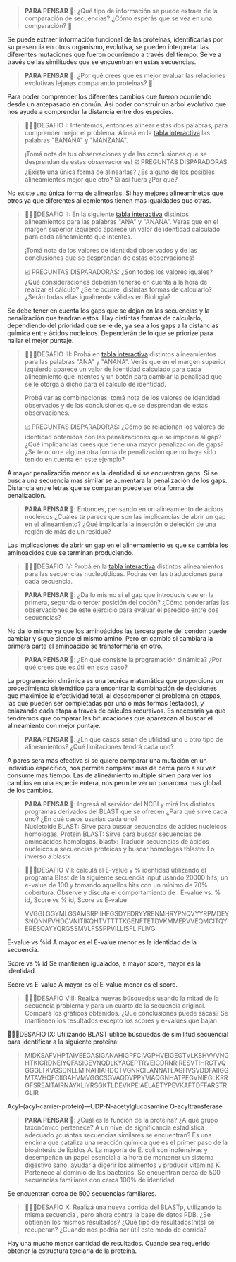 >**PARA PENSAR** 🤔: ¿Qué tipo de información se puede extraer de la comparación de secuencias? ¿Cómo esperás que se vea en una comparación? 🤔

Se puede extraer información funcional de las proteínas, ídentificarlas por su presencia en otros organismo, evolutiva, se pueden interpretar las diferentes mutaciones que fueron ocurriendo a través del tiempo. Se ve a través de las similitudes que se encuentran en estas secuencias.

>**PARA PENSAR** 🤔: ¿Por qué crees que es mejor evaluar las relaciones evolutivas lejanas comparando proteínas? 🤔

Para poder comprender los diferentes cambios que fueron ocurriendo desde un antepasado en común. Así poder construir un arbol evolutivo que nos ayude a comprender la distancia entre dos especies.

>🧗🏻‍♀️DESAFIO I: Intentemos, entonces alinear estas dos palabras, para comprender mejor el problema. Alineá en la [tabla interactiva](https://flbulgarelli.github.io/umi/#una-palabra-no-dice-nada-y-al-mismo-tiempo-lo-dice-todo) las palabras "BANANA" y "MANZANA".  
>
>¡Tomá nota de tus observaciones y de las conclusiones que se desprendan de estas observaciones!
>☑️ PREGUNTAS DISPARADORAS: ¿Existe una única forma de alinearlas? ¿Es alguno de los posibles alineamientos mejor que otro? Si así fuera ¿Por qué?

No existe una única forma de alinearlas. Si hay mejores alineaminetos que otros ya que diferentes alieamientos tienen mas igualdades que otras.

>🧗🏻‍♀️DESAFIO II: En la siguiente [tabla interactiva](https://flbulgarelli.github.io/umi/#una-palabra-no-dice-nada-y-al-mismo-tiempo-lo-dice-todo)  distintos alineamientos para las palabras "ANA" y "ANANA". Verás que en el margen superior izquierdo aparece un valor de identidad calculado para cada alineamiento que intentes.
>
>¡Tomá nota de los valores de identidad observados y de las conclusiones que se desprendan de estas observaciones!
> 
>☑️ PREGUNTAS DISPARADORAS: ¿Son todos los valores iguales? ¿Qué consideraciones deberían tenerse en cuenta a la hora de realizar el cálculo? ¿Se te ocurre, distintas formas de calcularlo? ¿Serán todas ellas igualmente válidas en Biología?

Se debe tener en cuenta los gaps que se dejan en las secuencias y la penalización que tendran estos. Hay distintas formas de calcularlo, dependiendo del prioridad que se le de, ya sea a los gaps a la distancias química entre ácidos nucleicos. Dependerán de lo que se priorize para hallar el mejor puntaje.

>🧗🏻‍♀️DESAFIO III: Probá en  [tabla interactiva](https://flbulgarelli.github.io/umi/#una-palabra-no-dice-nada-y-al-mismo-tiempo-lo-dice-todo) distintos alineamientos para las palabras "ANA" y "ANANA". Verás que en el margen superior izquierdo aparece un valor de identidad calculado para cada alineamiento que intentes y un botón para cambiar la penalidad que se le otorga a dicho para el cálculo de identidad.
> 
>Probá varias combinaciones, tomá nota de los valores de identidad observados y de las conclusiones que se desprendan de estas observaciones.
>
>☑️ PREGUNTAS DISPARADORAS: ¿Cómo se relacionan los valores de identidad obtenidos con las penalizaciones que se imponen al gap? ¿Qué implicancias crees que tiene una mayor penalización de gaps? ¿Se te ocurre alguna otra forma de penalización que no haya sido tenido en cuenta en este ejemplo?

A mayor penalización menor es la identidad si se encuentran gaps. Si se busca una secuencia mas similar se aumentara la penalización de los gaps. Distancia entre letras que se comparan puede ser otra forma de penalización.

>**PARA PENSAR** 🤔: Entonces, pensando en un alineamiento de ácidos nucleicos ¿Cuáles te parece que son las implicancias de abrir un gap en el alineamiento? ¿Qué implicaría la inserción o deleción de una región de más de un residuo?

Las implicaciones de abrir un gap en el alinemamiento es que se cambia los aminoácidos que se terminan produciendo.

>🧗🏻‍♀️DESAFIO IV: Probá en la [tabla interactiva](https://flbulgarelli.github.io/umi/#una-palabra-no-dice-nada-y-al-mismo-tiempo-lo-dice-todo) distintos alineamientos para las secuencias nucleotídicas. Podrás ver las traducciones para cada secuencia.

>**PARA PENSAR** 🤔: ¿Dá lo mismo si el gap que introducís cae en la primera, segunda o tercer posición del codón? ¿Cómo ponderarías las observaciones de este ejercicio para evaluar el parecido entre dos secuencias?

No da lo mismo ya que los aminoácidos las tercera parte del condon puede cambiar y sigue siendo el mismo amino. Pero en cambio si cambiara la primera parte el aminoácido se transformaria en otro.


> **PARA PENSAR** 🤔: ¿En qué consiste la programación dinámica? ¿Por qué crees que es útil en este caso? 

La programación dinámica es una tecnica matemática que proporciona un procedimiento sistemático para encontrar la combinación de decisiones que maximice la efectividad total, al descomponer el problema en etapas, las que pueden ser completadas por una o más formas (estados), y enlazando cada etapa a través de cálculos recursivos. Es necesaria ya que tendremos que comparar las bifurcaciones que aparezcan al buscar el alineamiento con mejor puntaje.

>**PARA PENSAR** 🤔: ¿En qué casos serán de utilidad uno u otro tipo de alineamientos? ¿Qué limitaciones tendrá cada uno?

A pares sera mas efectiva si se quiere comparar una mutación en un individuo específico, nos permite comparar mas de cerca pero a su vez consume mas tiempo. Las de alineámiento multiple sirven para ver los cambios en una especie entera, nos permite ver un panaroma mas global de los cambios.

>**PARA PENSAR** 🤔: Ingresá al servidor del NCBI y mirá los distintos programas derivados del BLAST que se ofrecen ¿Para qué sirve cada uno? ¿En qué casos usarías cada uno?   
Nucletoide BLAST: Sirve para buscar secuencias de ácidos nucleicos homologas.
Protein BLAST: Sirve para buscar secuencias de aminoácidos homologas.
blastx: Traducir secuencias de ácidos nucleicos a secuencias proteícas y buscar homologas
tblastn: Lo inverso a blastx

>🧗🏻‍♀️DESAFIO VII: calculá el E-value y % identidad utilizando el programa Blast de la siguiente secuencia input usando 20000 hits, un e-value de 100 y tomando aquellos hits con un mínimo de 70% cobertura. Observe y discuta el comportamiento de : E-value vs. % id, Score vs % id,  Score vs E-value
>
>VVGGLGGYMLGSAMSRPIIHFGSDYEDRYYRENMHRYPNQVYYRPMDEYSNQNNFVHDCVNITIKQHTVTTTTKGENFTETDVKMMERVVEQMCITQYERESQAYYQRGSSMVLFSSPPVILLISFLIFLIVG

E-value vs %id
A mayor es el E-value menor es la identidad de la secuencia.

Score vs % id 
Se mantienen igualados, a mayor score, mayor es la identidad.

Score vs E-value
A mayor es el E-value menor es el score.


>🧗🏻‍♀️DESAFIO VIII: Realizá nuevas búsquedas usando la mitad de la secuencia problema y para un cuarto de la secuencia original. Compará los gráficos obtenidos. ¿Qué conclusiones puede sacas?
>Se mantienen los resultados excepto los scores y e-values que bajan

🧗🏻‍♀️DESAFIO IX: Utilizando BLAST utilice búsquedas de similitud secuencial para identificar a la siguiente proteína:
>
>MIDKSAFVHPTAIVEEGASIGANAHIGPFCIVGPHVEIGEGTVLKSHVVVNGHTKIGRDNEIYQFASIGEVNQDLKYAGEPTRVEIGDRNRIRESVTIHRGTVQGGGLTKVGSDNLLMINAHIAHDCTVGNRCILANNATLAGHVSVDDFAIIGGMTAVHQFCIIGAHVMVGGCSGVAQDVPPYVIAQGNHATPFGVNIEGLKRRGFSREAITAIRNAYKLIYRSGKTLDEVKPEIAELAETYPEVKAFTDFFARSTRGLIR

Acyl-(acyl-carrier-protein)—UDP-N-acetylglucosamine O-acyltransferase

>
>**PARA PENSAR** 🤔: ¿Cuál es la función de la proteína? ¿A qué grupo taxonómico pertenece? A un nivel de significancia estadística adecuado ¿cuántas secuencias similares se encuentran? 
Es una encima que cataliza una reacción química que es el primer paso de la biosintesis de lipidos A. La mayoría de E. coli son inofensivas y desempeñan un papel esencial a la hora de mantener un sistema digestivo sano, ayudar a digerir los alimentos y producir vitamina K. Pertenece al dominio de las bacterias. 
Se encuentran cerca de 500 secuencias familiares con cerca 100% de identidad

Se encuentran cerca de 500 secuencias familiares.
>
>🧗🏻‍♀️DESAFIO X:  Realizá una nueva corrida del BLASTp, utilizando la misma secuencia , pero ahora contra la base de datos PDB.  ¿Se obtienen los mismos resultados? ¿Qué tipo de resultados(hits) se recuperan? ¿Cuándo nos podría ser útil este modo de corrida?

Hay una mucho menor cantidad de resultados. Cuando sea requerido obtener la estructura terciaria de la proteína.
